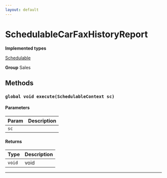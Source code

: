 ```yaml
---
layout: default
---
```

# SchedulableCarFaxHistoryReport



**Implemented types**

[Schedulable](Schedulable)


**Group** Sales

## Methods
### `global void execute(SchedulableContext sc)`
#### Parameters

|Param|Description|
|---|---|
|`sc`||

#### Returns

|Type|Description|
|---|---|
|`void`|void|

---
